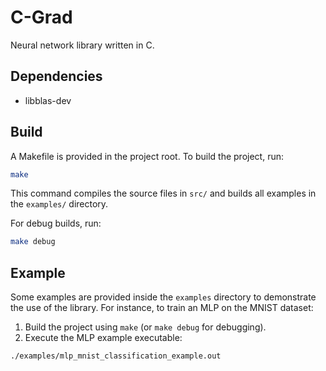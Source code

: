 # C-Grad
Neural network library written in C.

## Dependencies
- libblas-dev

## Build 

A Makefile is provided in the project root. To build the project, run:

```bash
make
```

This command compiles the source files in `src/` and builds all examples in the `examples/` directory.

For debug builds, run:

```bash
make debug
```

## Example 

Some examples are provided inside the `examples` directory to demonstrate the use of the library. For instance, to train an MLP on the MNIST dataset:

1. Build the project using `make` (or `make debug` for debugging).
2. Execute the MLP example executable:

```bash
./examples/mlp_mnist_classification_example.out
```